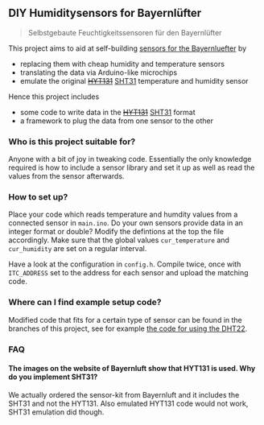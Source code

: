 DIY Humiditysensors for Bayernlüfter
------------------------------------

>Selbstgebaute Feuchtigkeitssensoren für den Bayernlüfter

This project aims to aid at self-building [sensors for the Bayernluefter](https://www.hitl-shop.de/Bayernluefter-Typ-C-Zubehoer-Feuchtesensoren.htm) by 
- replacing them with cheap humidity and temperature sensors 
- translating the data via Arduino-like microchips 
- emulate the original ~~[HYT131](https://shop.bb-sensors.com/en/Measurement-by-branches/Building-automation/Digital-humidity-temperature-sensor-HYT131-bub.html)~~ [SHT31](https://www.sensirion.com/en/environmental-sensors/humidity-sensors/digital-humidity-sensors-for-various-applications/) temperature and humidity sensor 

Hence this project includes
- some code to write data in the ~~[HYT131](https://shop.bb-sensors.com/out/media/Datasheet_long_incl_code_%20HYT131.pdf)~~ [SHT31](https://www.sensirion.com/fileadmin/user_upload/customers/sensirion/Dokumente/2_Humidity_Sensors/Datasheets/Sensirion_Humidity_Sensors_SHT3x_Datasheet_digital.pdf) format
- a framework to plug the data from one sensor to the other

### Who is this project suitable for?

Anyone with a bit of joy in tweaking code.
Essentially the only knowledge required is how to include a sensor library and set it up as well as read the values from the sensor afterwards.

### How to set up?

Place your code which reads temperature and humdity values from a connected sensor in `main.ino`.
Do your own sensors provide data in an integer format or double? Modify the defintions at the top the file accordingly.
Make sure that the global values `cur_temperature` and `cur_humidity` are set on a regular interval.

Have a look at the configuration in `config.h`. Compile twice, once with `ITC_ADDRESS` set to the address for each sensor and upload the matching code.

### Where can I find example setup code?

Modified code that fits for a certain type of sensor can be found in the branches of this project, see for example [the code for using the DHT22](https://github.com/nielstron/diy_bayernluft/tree/example_dht22).

### FAQ

#### The images on the website of Bayernluft show that HYT131 is used. Why do you implement SHT31?

We actually ordered the sensor-kit from Bayernluft and it includes the SHT31 and not the HYT131. Also emulated HYT131 code would not work, SHT31 emulation did though.